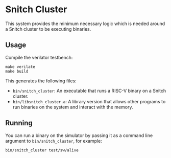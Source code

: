 # Snitch Cluster

This system provides the minimum necessary logic which is needed around a Snitch
cluster to be executing binaries.

## Usage

Compile the verilator testbench:

    make verilate
    make build

This generates the following files:

- `bin/snitch_cluster`: An executable that runs a RISC-V binary on a Snitch cluster.
- `bin/libsnitch_cluster.a`: A library version that allows other programs to run binaries on the system and interact with the memory.

## Running

You can run a binary on the simulator by passing it as a command line argument to `bin/snitch_cluster`, for example:

    bin/snitch_cluster test/sw/alive
